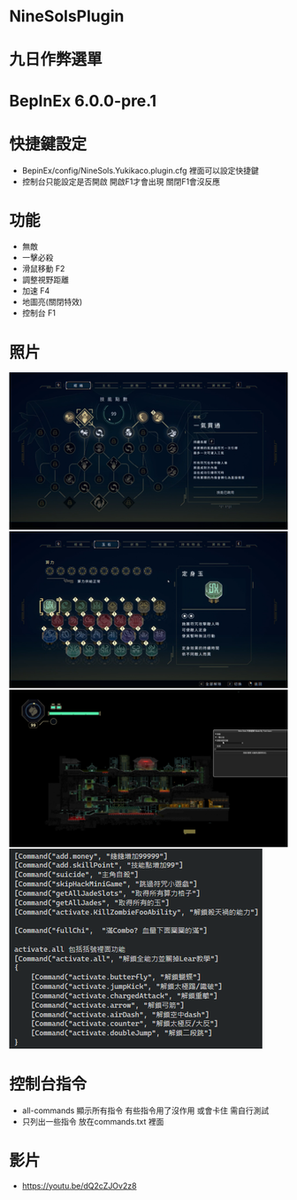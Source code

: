 # NineSolsPlugin
# 九日作弊選單

# BepInEx 6.0.0-pre.1

# 快捷鍵設定
- BepinEx/config/NineSols.Yukikaco.plugin.cfg 裡面可以設定快捷鍵
- 控制台只能設定是否開啟 開啟F1才會出現 關閉F1會沒反應

# 功能
- 無敵
- 一擊必殺
- 滑鼠移動 F2
- 調整視野距離
- 加速 F4
- 地圖亮(關閉特效)
- 控制台 F1

# 照片
![](/img/SkillPoint.png)
![](/img/Jades.png)
![](/img/Fov.png)
![](/img/command.png)

# 控制台指令
- all-commands 顯示所有指令 有些指令用了沒作用 或會卡住 需自行測試
- 只列出一些指令 放在commands.txt 裡面

# 影片
- https://youtu.be/dQ2cZJOv2z8
